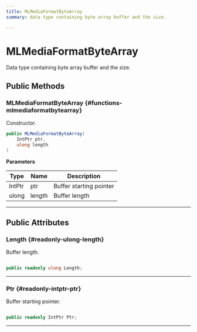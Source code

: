 ```yaml
---
title: MLMediaFormatByteArray
summary: data type containing byte array buffer and the size. 

---
```


# MLMediaFormatByteArray




Data type containing byte array buffer and the size.   





## Public Methods

###  MLMediaFormatByteArray {#functions-mlmediaformatbytearray}

Constructor. 

```csharp
public MLMediaFormatByteArray(
    IntPtr ptr,
    ulong length
)
```


**Parameters**

| Type | Name  | Description  | 
|--|--|--|
| IntPtr |ptr|Buffer starting pointer|
| ulong |length|Buffer length|






-----------

## Public Attributes

### Length {#readonly-ulong-length}

Buffer length. 

```csharp

public readonly ulong Length;

```






-----------

### Ptr {#readonly-intptr-ptr}

Buffer starting pointer. 

```csharp

public readonly IntPtr Ptr;

```






-----------


